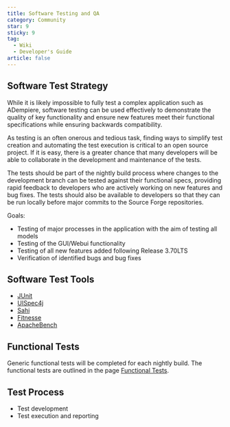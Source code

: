 ```yaml
---
title: Software Testing and QA
category: Community
star: 9
sticky: 9
tag:
  - Wiki
  - Developer's Guide
article: false
---
```


## Software Test Strategy

While it is likely impossible to fully test a complex application such as ADempiere, software testing can be used effectively to demonstrate the quality of key functionality and ensure new features meet their functional specifications while ensuring backwards compatibility.

As testing is an often onerous and tedious task, finding ways to simplify test creation and automating the test execution is critical to an open source project. If it is easy, there is a greater chance that many developers will be able to collaborate in the development and maintenance of the tests.

The tests should be part of the nightly build process where changes to the development branch can be tested against their functional specs, providing rapid feedback to developers who are actively working on new features and bug fixes. The tests should also be available to developers so that they can be run locally before major commits to the Source Forge repositories.

Goals:

- Testing of major processes in the application with the aim of testing all models
- Testing of the GUI/Webui functionality
- Testing of all new features added following Release 3.70LTS
- Verification of identified bugs and bug fixes

## Software Test Tools

- [JUnit](https://wiki.adempiere.net/Adempiere_Junit_test)
- [UISpec4j](https://wiki.adempiere.net/index.php?title=ADempiere_Testing_with_UISpec4j&action=edit&redlink=1)
- [Sahi](https://wiki.adempiere.net/ADempiere_Testing_with_Sahi)
- [Fitnesse](https://wiki.adempiere.net/index.php?title=ADempiere_Testing_with_Fitnesse&action=edit&redlink=1)
- [ApacheBench](https://wiki.adempiere.net/ADempiere_Testing_with_ApacheBench)

## Functional Tests

Generic functional tests will be completed for each nightly build. The functional tests are outlined in the page [Functional Tests](https://wiki.adempiere.net/Functional_Tests).

## Test Process

- Test development
- Test execution and reporting
